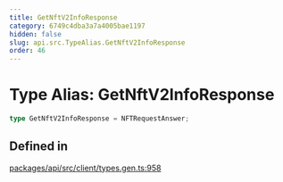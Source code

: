 ```yaml
---
title: GetNftV2InfoResponse
category: 6749c4dba3a7a4005bae1197
hidden: false
slug: api.src.TypeAlias.GetNftV2InfoResponse
order: 46
---
```


# Type Alias: GetNftV2InfoResponse

```ts
type GetNftV2InfoResponse = NFTRequestAnswer;
```

## Defined in

[packages/api/src/client/types.gen.ts:958](https://github.com/zkcloudworker/minatokens-lib/blob/main/packages/api/src/client/types.gen.ts#L958)
